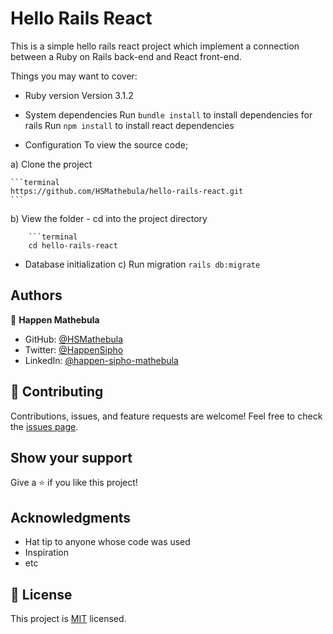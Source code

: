 # Hello Rails React

This is a simple hello rails react project which implement a connection between a Ruby on Rails back-end and React front-end.

Things you may want to cover:

- Ruby version
  Version 3.1.2

- System dependencies
  Run `bundle install` to install dependencies for rails
  Run `npm install` to install react dependencies

- Configuration
  To view the source code;

a) Clone the project

    ```terminal
    https://github.com/HSMathebula/hello-rails-react.git
    ```

b) View the folder - cd into the project directory

        ```terminal
        cd hello-rails-react
- Database initialization
  c) Run migration
  `rails db:migrate`

## Authors

👤 **Happen Mathebula**
- GitHub: [@HSMathebula](https://github.com/HSMathebula )
- Twitter: [@HappenSipho](https://twitter.com/HappenSipho)
- LinkedIn: [@happen-sipho-mathebula](www.linkedin.com/in/happen-sipho-mathebula)

## 🤝 Contributing

Contributions, issues, and feature requests are welcome!
Feel free to check the [issues page](../../issues/).

## Show your support
Give a ⭐️ if you like this project!

## Acknowledgments

- Hat tip to anyone whose code was used
- Inspiration
- etc

## 📝 License
This project is [MIT](./MIT.md) licensed.